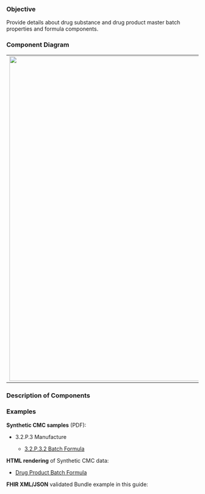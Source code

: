 ### Objective
Provide details about drug substance and drug product master batch properties and formula components.

### Component Diagram
<table>
<tr><td><img src="fhir-logo-www.png" width="850"/></td></tr>
</table>
 
### Description of Components


### Examples
<html>
<body>
<p><b>Synthetic CMC samples</b> (PDF):</p>
<ul>
<li>3.2.P.3 Manufacture</li>
<ul><li><a href="https://github.com/HL7/uv-dx-pq/raw/master/input/examples-pdf/3.2.S.7.3_Stability_Data.pdf ">3.2.P.3.2 Batch Formula</a></li></ul>
</ul>
<p><b>HTML rendering</b> of Synthetic CMC data:</p>
<ul><li><a href="batch_formula_rend_p.html">Drug Product Batch Formula</a> </li></ul>

<p><b>FHIR XML/JSON</b> validated Bundle example in this guide:</p>

</body>
</html>